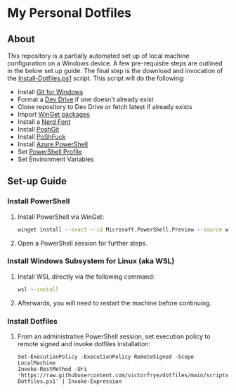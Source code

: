 # My Personal Dotfiles

## About

This repository is a partially automated set up of local machine configuration on a Windows device. A few pre-requisite steps are outlined in the below set up guide. The final step is the download and invocation of the [Install-Dotfiles.ps1](./scripts/Install-Dotfiles.ps1) script. This script will do the following:

- Install [Git for Windows](https://git-scm.com/)
- Format a [Dev Drive](https://learn.microsoft.com/en-us/windows/dev-drive/) if one doesn't already exist
- Clone repository to Dev Drive or fetch latest if already exists
- Import [WinGet packages](./files/Packages.json)
- Install a [Nerd Font](./files/Fonts)
- Install [PoshGit](https://github.com/dahlbyk/posh-git)
- Install [PoShFuck](https://github.com/mattparkes/PoShFuck)
- Install [Azure PowerShell](https://learn.microsoft.com/en-us/powershell/azure/install-azps-windows)
- Set [PowerShell Profile](./files/Profile.ps1)
- Set Environment Variables

## Set-up Guide

### Install PowerShell

1. Install PowerShell via WinGet:

    ``` cmd
    winget install --exact --id Microsoft.PowerShell.Preview --source winget
    ```

2. Open a PowerShell session for further steps.

### Install Windows Subsystem for Linux (aka WSL)

1. Install WSL directly via the following command:

    ``` cmd
    wsl --install
    ```

2. Afterwards, you will need to restart the machine before continuing.

### Install Dotfiles

1. From an administrative PowerShell session, set execution policy to remote signed and invoke dotfiles installation:

    ``` pwsh
    Set-ExecutionPolicy -ExecutionPolicy RemoteSigned -Scope LocalMachine
    Invoke-RestMethod -Uri 'https://raw.githubusercontent.com/victorfrye/dotfiles/main/scripts/Install-Dotfiles.ps1' | Invoke-Expression
    ```
